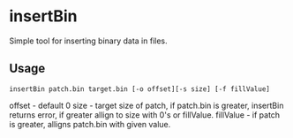insertBin
=========
Simple tool for inserting binary data in files.

Usage
-----------
```
insertBin patch.bin target.bin [-o offset][-s size] [-f fillValue]
```
offset - default 0
size - target size of patch, if patch.bin is greater, insertBin returns error, if greater allign to size with 0's or fillValue.
fillValue - if patch is greater, alligns patch.bin with given value.